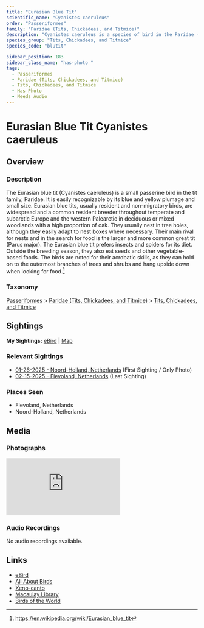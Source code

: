 ```yaml
---
title: "Eurasian Blue Tit"
scientific_name: "Cyanistes caeruleus"
order: "Passeriformes"
family: "Paridae (Tits, Chickadees, and Titmice)"
description: "Cyanistes caeruleus is a species of bird in the Paridae (Tits, Chickadees, and Titmice) family. It has been observed 2 times. It has been photographed."
species_group: "Tits, Chickadees, and Titmice"
species_code: "blutit"

sidebar_position: 183
sidebar_class_name: "has-photo "
tags: 
  - Passeriformes
  - Paridae (Tits, Chickadees, and Titmice)
  - Tits, Chickadees, and Titmice
  - Has Photo
  - Needs Audio
---
```


# Eurasian Blue Tit <span className='sci_name'>Cyanistes caeruleus</span>

## Overview

### Description
The Eurasian blue tit (Cyanistes caeruleus) is a small passerine bird in the tit family, Paridae. It is easily recognizable by its blue and yellow plumage and small size.
Eurasian blue tits, usually resident and non-migratory birds, are widespread and a common resident breeder throughout temperate and subarctic Europe and the western Palearctic in deciduous or mixed woodlands with a high proportion of oak. They usually nest in tree holes, although they easily adapt to nest boxes where necessary. Their main rival for nests and in the search for food is the larger and more common great tit (Parus major).
The Eurasian blue tit prefers insects and spiders for its diet. Outside the breeding season, they also eat seeds and other vegetable-based foods. The birds are noted for their acrobatic skills, as they can hold on to the outermost branches of trees and shrubs and hang upside down when looking for food.[^1]

[^1]: https://en.wikipedia.org/wiki/Eurasian_blue_tit

### Taxonomy
[Passeriformes](/tags/passeriformes) > [Paridae (Tits, Chickadees, and Titmice)](/tags/paridae-tits-chickadees-and-titmice) > [Tits, Chickadees, and Titmice](/tags/tits-chickadees-and-titmice)


## Sightings

**My Sightings:** [eBird](https://ebird.org/lifelist?r=world&time=life&spp=blutit) | [Map](/map?species_code=blutit)

### Relevant Sightings

* [01-26-2025 - Noord-Holland, Netherlands](https://ebird.org/checklist/S210727534) (First Sighting / Only Photo)
* [02-15-2025 - Flevoland, Netherlands](https://ebird.org/checklist/S213434174) (Last Sighting)

### Places Seen

* Flevoland, Netherlands
* Noord-Holland, Netherlands



## Media
### Photographs
<iframe className="photo_iframe horizontal" src="https://macaulaylibrary.org/asset/631536373/embed" frameBorder="0" allowFullScreen></iframe>

### Audio Recordings
No audio recordings available.

## Links
* [eBird](https://ebird.org/species/blutit) 
* [All About Birds](https://www.allaboutbirds.org/guide/blutit) 
* [Xeno-canto](https://www.xeno-canto.org/species/cyanistes-caeruleus) 
* [Macaulay Library](https://search.macaulaylibrary.org/catalog?taxonCode=blutit&sort=rating_rank_desc)
* [Birds of the World](https://birdsoftheworld.org/bow/species/blutit)
